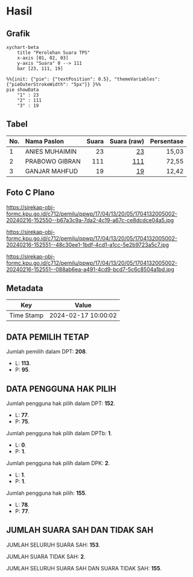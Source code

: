 # Hasil

## Grafik

```mermaid
xychart-beta
    title "Perolehan Suara TPS"
    x-axis [01, 02, 03]
    y-axis "Suara" 0 --> 111
    bar [23, 111, 19]
```

```mermaid
%%{init: {"pie": {"textPosition": 0.5}, "themeVariables": {"pieOuterStrokeWidth": "5px"}} }%%
pie showData
    "1" : 23
    "2" : 111
    "3" : 19
```

## Tabel

| No. | Nama Paslon    | Suara | Suara (raw) | Persentase |
|:--- |:-------------- | -----:| -----------:| ----------:|
| 1   | ANIES MUHAIMIN | 23    | [23][p-1]   | 15,03      |
| 2   | PRABOWO GIBRAN | 111   | [111][p-2]  | 72,55      |
| 3   | GANJAR MAHFUD  | 19    | [19][p-3]   | 12,42      |


[p-1]: https://github.com/gigit-pemilu/pemilu-2024-17-bengkulu/blob/main/pilpres/hitung-suara/sub/17-bengkulu/sub/04-kaur/sub/13-lungkang-kule/sub/2005-lawang-agung/sub/002-tps/sub/paslon-1.txt
[p-2]: https://github.com/gigit-pemilu/pemilu-2024-17-bengkulu/blob/main/pilpres/hitung-suara/sub/17-bengkulu/sub/04-kaur/sub/13-lungkang-kule/sub/2005-lawang-agung/sub/002-tps/sub/paslon-2.txt
[p-3]: https://github.com/gigit-pemilu/pemilu-2024-17-bengkulu/blob/main/pilpres/hitung-suara/sub/17-bengkulu/sub/04-kaur/sub/13-lungkang-kule/sub/2005-lawang-agung/sub/002-tps/sub/paslon-3.txt

## Foto C Plano

https://sirekap-obj-formc.kpu.go.id/c712/pemilu/ppwp/17/04/13/20/05/1704132005002-20240216-152550--b67a3c9a-7da2-4c19-a67c-ce8dcdce04a5.jpg

https://sirekap-obj-formc.kpu.go.id/c712/pemilu/ppwp/17/04/13/20/05/1704132005002-20240216-152551--48c30ee1-1bdf-4cd1-a1cc-5e2b9723a5c7.jpg

https://sirekap-obj-formc.kpu.go.id/c712/pemilu/ppwp/17/04/13/20/05/1704132005002-20240216-152551--088ab6ea-a491-4cd9-bcd7-5c6c8504a1bd.jpg


## Metadata

| Key        | Value               |
| ---------- | ------------------- |
| Time Stamp | 2024-02-17 10:00:02 |


## DATA PEMILIH TETAP

Jumlah pemilih dalam DPT: **208**.
 * L: **113**.
 * P: **95**.

## DATA PENGGUNA HAK PILIH

Jumlah pengguna hak pilih dalam DPT: **152**.
 * L: **77**.
 * P: **75**.

Jumlah pengguna hak pilih dalam DPTb: **1**.
 * L: **0**.
 * P: **1**.

Jumlah pengguna hak pilih dalam DPK: **2**.
 * L: **1**.
 * P: **1**.

Jumlah pengguna hak pilih: **155**.
 * L: **78**.
 * P: **77**.

## JUMLAH SUARA SAH DAN TIDAK SAH

JUMLAH SELURUH SUARA SAH: **153**.

JUMLAH SUARA TIDAK SAH: **2**.

JUMLAH SELURUH SUARA SAH DAN SUARA TIDAK SAH: **155**.


